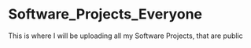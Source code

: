 # Software_Projects_Everyone
This is where I will be uploading all my Software Projects, that are public
